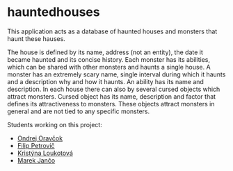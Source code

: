 # hauntedhouses

This application acts as a database of haunted houses and monsters that haunt these hauses.

The house is defined by its name, address (not an entity), the date it became haunted and its concise history.
Each monster has its abilities, which can be shared with other monsters and haunts a single house.
A monster has an extremely scary name, single interval during which it haunts and a description why and
how it haunts. An ability has its name and description. In each house there can also by several
cursed objects which attract monsters. Cursed object has its name, description and factor that defines
its attractiveness to monsters. These objects attract monsters in general and are not tied to any specific
monsters.

Students working on this project:
- [Ondrej Oravčok](https://github.com/piskula)
- [Filip Petrovič](https://github.com/Fillo7)
- [Kristýna Loukotová](https://github.com/Tilwaen)
- [Marek Jančo](https://github.com/marcus991)
